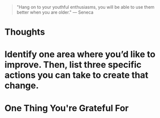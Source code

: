 
> \"Hang on to your youthful enthusiasms, you will be able to use them better when you are older.\" — Seneca

# Thoughts

# Identify one area where you’d like to improve. Then, list three specific actions you can take to create that change.

# One Thing You're Grateful For

